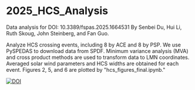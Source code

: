 # 2025_HCS_Analysis
Data analysis for DOI: 10.3389/fspas.2025.1664531
By Senbei Du, Hui Li, Ruth Skoug, John Steinberg, and Fan Guo.

Analyze HCS crossing events, including 8 by ACE and 8 by PSP. We use PySPEDAS to download data from SPDF. Minimum variance analysis (MVA) and cross product methods are used to transform data to LMN coordinates. Averaged solar wind parameters and HCS widths are obtained for each event. Figures 2, 5, and 6 are plotted by "hcs_figures_final.ipynb."

[![DOI](https://zenodo.org/badge/DOI/10.5281/zenodo.17041601.svg)](https://doi.org/10.5281/zenodo.17041601)
